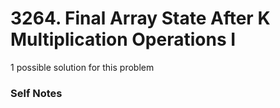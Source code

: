 # 3264. Final Array State After K Multiplication Operations I

1 possible solution for this problem  

### Self Notes


```

```

